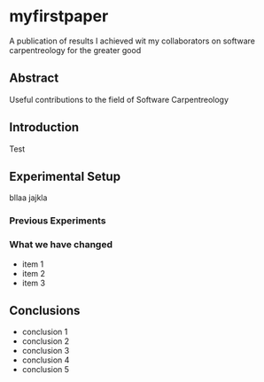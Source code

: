 # myfirstpaper
A publication of results I achieved wit my collaborators on software carpentreology for the greater good

## Abstract
Useful contributions to the field of Software Carpentreology
## Introduction
Test
## Experimental Setup
bllaa
jajkla
### Previous Experiments
### What we have changed
- item 1
- item 2
- item 3

## Conclusions
- conclusion 1
- conclusion 2
- conclusion 3
- conclusion 4
- conclusion 5
